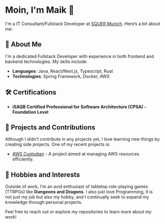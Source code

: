 # Moin, I'm Maik 👋

I'm a IT Consultant/Fullstack Developer
at [SQUER Munich](https://www.squer.io/). Here’s
a bit about me:

## 🌟 About Me

I'm a dedicated Fullstack Developer with experience in both frontend and backend technologies. My skills include:

- **Languages**: Java, React/Next.js, Typescript, Rust
- **Technologies**: Spring Framework, Docker, AWS

## 🛠️ Certifications

- **iSAQB Certified Professional for Software Architecture (CPSA) - Foundation Level**

## 🚀 Projects and Contributions

Although I didn't contribute in any projects yet, I love learning new things by creating side projects. One of my recent
projects is:

- [AWS Custodian](https://github.com/maikbasel/aws-custodian) - A project aimed at managing AWS resources efficiently.

## 🎲 Hobbies and Interests

Outside of work, I'm an avid enthusiast of tabletop role-playing games (TTRPGs) like **Dungeons and Dragons**.
I also just love Programming, it is not just my job but also my hobby, and I continually seek to expand my knowledge
through personal projects.

Feel free to reach out or explore my repositories to learn more about my work!
